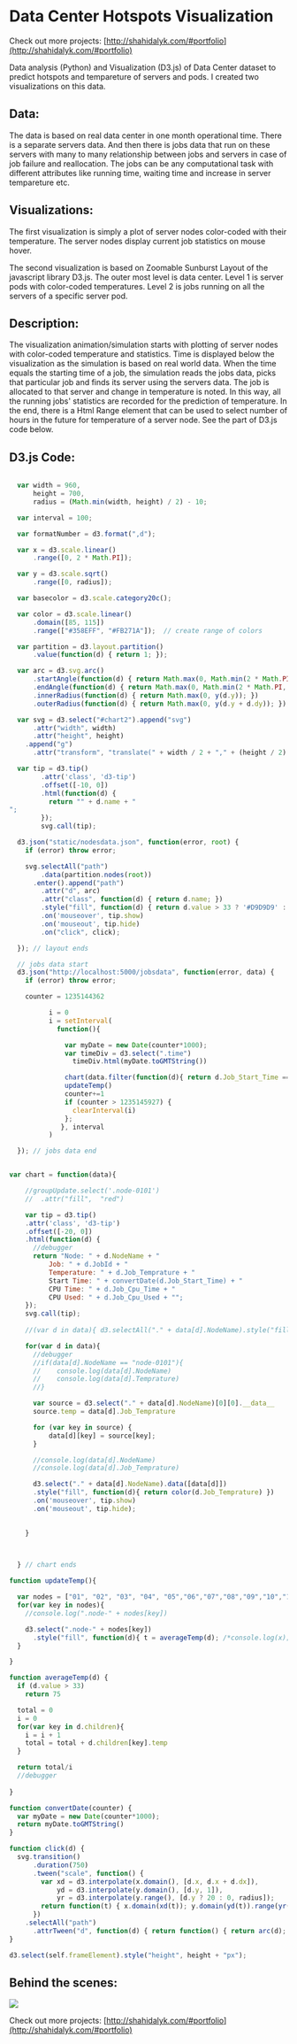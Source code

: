 # Data Center Hotspots Visualization

Check out more projects: [http://shahidalyk.com/#portfolio](http://shahidalyk.com/#portfolio)

Data analysis (Python) and Visualization (D3.js) of Data Center dataset to predict hotspots and tempareture of servers and pods.
I created two visualizations on this data.

## Data:

The data is based on real data center in one month operational time. There is a separate servers data. And then there is jobs data that run on these servers with many to many relationship between jobs and servers in case of job failure and reallocation.
The jobs can be any computational task with different attributes like running time, waiting time and increase in server tempareture etc. 

## Visualizations:

The first visualization is simply a plot of server nodes color-coded with their temperature. The server nodes display current job statistics on mouse hover.

The second visualization is based on Zoomable Sunburst Layout of the javascript library D3.js. The outer most level is data center. Level 1 is server pods with color-coded temperatures. Level 2 is jobs running on all the servers of a specific server pod.

## Description:

The visualization animation/simulation starts with plotting of server nodes with color-coded temperature and statistics. Time is displayed below the visualization as the simulation is based on real world data. When the time equals the starting time of a job, the simulation reads the jobs data, picks that particular job and finds its server using the servers data. The job is allocated to that server and change in temperature is noted. 
In this way, all the running jobs' statistics are recorded for the prediction of temperature. In the end, there is a Html Range element that can be used to select number of hours in the future for temperature of a server node. 
See the part of D3.js code below. 

## D3.js Code:

```Javascript

  var width = 960,
      height = 700,
      radius = (Math.min(width, height) / 2) - 10;

  var interval = 100;

  var formatNumber = d3.format(",d");

  var x = d3.scale.linear()
      .range([0, 2 * Math.PI]);

  var y = d3.scale.sqrt()
      .range([0, radius]);

  var basecolor = d3.scale.category20c();

  var color = d3.scale.linear()
      .domain([85, 115])
      .range(["#358EFF", "#FB271A"]);  // create range of colors

  var partition = d3.layout.partition()
      .value(function(d) { return 1; });

  var arc = d3.svg.arc()
      .startAngle(function(d) { return Math.max(0, Math.min(2 * Math.PI, x(d.x))); })
      .endAngle(function(d) { return Math.max(0, Math.min(2 * Math.PI, x(d.x + d.dx))); })
      .innerRadius(function(d) { return Math.max(0, y(d.y)); })
      .outerRadius(function(d) { return Math.max(0, y(d.y + d.dy)); });

  var svg = d3.select("#chart2").append("svg")
      .attr("width", width)
      .attr("height", height)
    .append("g")
      .attr("transform", "translate(" + width / 2 + "," + (height / 2) + ")");

  var tip = d3.tip()
        .attr('class', 'd3-tip')
        .offset([-10, 0])
        .html(function(d) {
          return "" + d.name + "
";
        });
        svg.call(tip);

  d3.json("static/nodesdata.json", function(error, root) {
    if (error) throw error;

    svg.selectAll("path")
        .data(partition.nodes(root))
      .enter().append("path")
        .attr("d", arc)
        .attr("class", function(d) { return d.name; })
        .style("fill", function(d) { return d.value > 33 ? '#D9D9D9' : color((d.children ? averageTemp(d) : d.temp)); })
        .on('mouseover', tip.show)
        .on('mouseout', tip.hide)
        .on("click", click);

  }); // layout ends

  // jobs data start
  d3.json("http://localhost:5000/jobsdata", function(error, data) {
    if (error) throw error;

    counter = 1235144362

          i = 0
          i = setInterval(
            function(){

              var myDate = new Date(counter*1000);
              var timeDiv = d3.select(".time")
                timeDiv.html(myDate.toGMTString())

              chart(data.filter(function(d){ return d.Job_Start_Time == counter}).reverse())
              updateTemp()
              counter+=1
              if (counter > 1235145927) {
                clearInterval(i)
              };
             }, interval
          )

  }); // jobs data end


var chart = function(data){

    //groupUpdate.select('.node-0101')
    //  .attr("fill",  "red")

    var tip = d3.tip()
    .attr('class', 'd3-tip')
    .offset([-20, 0])
    .html(function(d) {
      //debugger
      return "Node: " + d.NodeName + "
          Job: " + d.JobId + "
          Temperature: " + d.Job_Temprature + "
          Start Time: " + convertDate(d.Job_Start_Time) + "
          CPU Time: " + d.Job_Cpu_Time + "
          CPU Used: " + d.Job_Cpu_Used + "";
    });
    svg.call(tip);
    
    //(var d in data){ d3.selectAll("." + data[d].NodeName).style("fill",color(data[d].Temprature)) }

    for(var d in data){
      //debugger
      //if(data[d].NodeName == "node-0101"){
      //    console.log(data[d].NodeName)
      //    console.log(data[d].Temprature)
      //}

      var source = d3.select("." + data[d].NodeName)[0][0].__data__
      source.temp = data[d].Job_Temprature

      for (var key in source) {
          data[d][key] = source[key];
      }

      //console.log(data[d].NodeName)
      //console.log(data[d].Job_Temprature)

      d3.select("." + data[d].NodeName).data([data[d]])
      .style("fill", function(d){ return color(d.Job_Temprature) })
      .on('mouseover', tip.show)
      .on('mouseout', tip.hide); 
      

    }

    

  } // chart ends

function updateTemp(){

  var nodes = ["01", "02", "03", "04", "05","06","07","08","09","10","11","12","13","14","15","16","17","18","19","20","21","22","23","24","25","26","27","28","29","30","31","32","33"]
  for(var key in nodes){
    //console.log(".node-" + nodes[key])

    d3.select(".node-" + nodes[key])
      .style("fill", function(d){ t = averageTemp(d); /*console.log(x);*/ return color(t); })
  }

}

function averageTemp(d) {
  if (d.value > 33)
    return 75

  total = 0
  i = 0
  for(var key in d.children){
    i = i + 1 
    total = total + d.children[key].temp
  }

  return total/i
  //debugger
  
}

function convertDate(counter) {
  var myDate = new Date(counter*1000);
  return myDate.toGMTString()
}

function click(d) {
  svg.transition()
      .duration(750)
      .tween("scale", function() {
        var xd = d3.interpolate(x.domain(), [d.x, d.x + d.dx]),
            yd = d3.interpolate(y.domain(), [d.y, 1]),
            yr = d3.interpolate(y.range(), [d.y ? 20 : 0, radius]);
        return function(t) { x.domain(xd(t)); y.domain(yd(t)).range(yr(t)); };
      })
    .selectAll("path")
      .attrTween("d", function(d) { return function() { return arc(d); }; });
}

d3.select(self.frameElement).style("height", height + "px");

```

## Behind the scenes:

<img src="https://github.com/shahidalyk/dcapp/blob/master/static/1.jpg" />

Check out more projects: [http://shahidalyk.com/#portfolio](http://shahidalyk.com/#portfolio)
